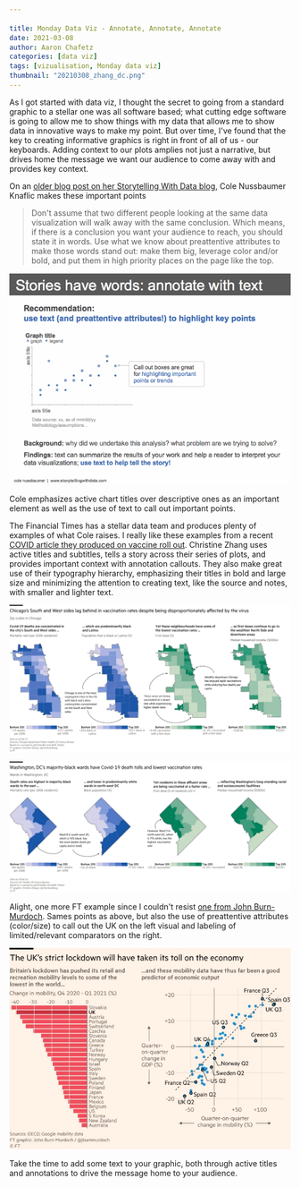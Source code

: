 ```yaml
---

title: Monday Data Viz - Annotate, Annotate, Annotate
date: 2021-03-08
author: Aaron Chafetz
categories: [data viz]
tags: [vizualisation, Monday data viz]
thumbnail: "20210308_zhang_dc.png"
---
```


As I got started with data viz, I thought the secret to going from a standard graphic to a stellar one was all software based; what cutting edge software is going to allow me to show things with my data that allows me to show data in innovative ways to make my point. But over time, I've found that the key to creating informative graphics is right in front of all of us - our keyboards. Adding context to our plots amplies not just a narrative, but drives home the message we want our audience to come away with and provides key context.

On an [older blog post on her Storytelling With Data blog](https://www.storytellingwithdata.com/blog/2015/02/annotate-with-text), Cole Nussbaumer Knaflic makes these important points

> Don't assume that two different people looking at the same data visualization will walk away with the same conclusion. Which means, if there is a conclusion you want your audience to reach, you should state it in words. Use what we know about preattentive attributes to make those words stand out: make them big, leverage color and/or bold, and put them in high priority places on the page like the top.

![stories have words](/assets/images/posts/20210308_nussbaumerknaflic_words.png)

Cole emphasizes active chart titles over descriptive ones as an important element as well as the use of text to call out important points.

The Financial Times has a stellar data team and produces plenty of examples of what Cole raises. I really like these examples from a recent [COVID article they produced on vaccine roll out](https://www.ft.com/content/7b0db882-a369-4e32-a86a-eb7fda2a0da0). Christine Zhang uses active titles and subtitles, tells a story across their series of plots, and provides important context with annotation callouts. They also make great use of their typography hierarchy, emphasizing their titles in bold and large size and minimizing the attention to creating text, like the source and notes, with smaller and lighter text.

![ft chicago](/assets/images/posts/20210308_zhang_chi.png)

![ft dc](/assets/images/posts/20210308_zhang_dc.png)

Alight, one more FT example since I couldn't resist [one from John Burn-Murdoch](https://www.ft.com/content/6d4ff17b-b3a2-4f9a-bb73-84e50ba614b6). Sames points as above, but also the use of preattentive attributes (color/size) to call out the UK on the left visual and labeling of limited/relevant comparators on the right.

![ft dc](/assets/images/posts/20210308_burnmurdoch_econ.png)

Take the time to add some text to your graphic, both through active titles and annotations to drive the message home to your audience.
